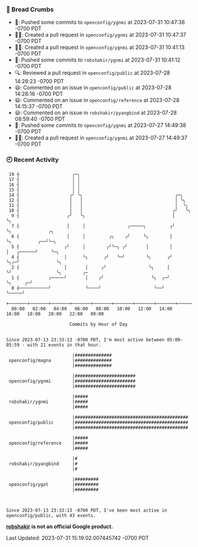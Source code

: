 ### 🍞 Bread Crumbs

 * 🚢: Pushed some commits to `openconfig/ygnmi` at 2023-07-31 10:47:38 -0700 PDT
 * ✍🏼: Created a pull request in `openconfig/ygnmi` at 2023-07-31 10:47:37 -0700 PDT
 * ✍🏼: Created a pull request in `openconfig/ygnmi` at 2023-07-31 10:41:13 -0700 PDT
 * 🚢: Pushed some commits to `robshakir/ygnmi` at 2023-07-31 10:41:12 -0700 PDT
 * 🔍: Reviewed a pull request in  `openconfig/public` at 2023-07-28 14:28:23 -0700 PDT
 * 😃: Commented on an issue in `openconfig/public` at 2023-07-28 14:28:16 -0700 PDT
 * 😃: Commented on an issue in `openconfig/reference` at 2023-07-28 14:15:37 -0700 PDT
 * 😃: Commented on an issue in `robshakir/pyangbind` at 2023-07-28 08:59:40 -0700 PDT
 * 🚢: Pushed some commits to `openconfig/ygnmi` at 2023-07-27 14:49:38 -0700 PDT
 * ✍🏼: Created a pull request in `openconfig/ygnmi` at 2023-07-27 14:49:37 -0700 PDT

### 🕘 Recent Activity
```
 19 ┼                    ╭─╮
 17 ┤                    │ │
 16 ┤                    │ │
 15 ┤                    │ │
 14 ┤                   ╭╯ ╰╮                                   ╭─╮
 12 ┤                   │   │                                   │ ╰╮
 11 ┤                   │   │                                   │  ╰╮
 10 ┤                   │   │                                  ╭╯   ╰╮
  9 ┤                  ╭╯   ╰╮                                 │     ╰╮
  7 ┤                  │     │                ╭─────╮         ╭╯      ╰╮              ╭╮
  6 ┤                  │     │         ╭╮    ╭╯     ╰╮        │        ╰╮          ╭──╯╰─╮
  5 ┤                 ╭╯     │        ╭╯╰─╮ ╭╯       │        │         │   ╭──────╯     ╰─╮
  4 ┤                 │      ╰╮      ╭╯   ╰─╯        ╰╮      ╭╯         ╰╮╭─╯              ╰╮
  2 ┤                 │       │     ╭╯                ╰╮     │           ╰╯                 ╰╮        ╭─
  1 ┤           ╭─────╯       │    ╭╯                  ╰╮  ╭─╯                               ╰╮     ╭─╯
  0 ┼───────────╯             ╰────╯                    ╰──╯                                  ╰─────╯
    +───────+───────+───────+───────+───────+───────+───────+───────+───────+───────+───────+───────+────
  00:00   02:00   04:00   06:00   08:00   10:00   12:00   14:00   16:00   18:00   20:00   22:00   00:00   

						Commits by Hour of Day


Since 2023-07-13 23:33:13 -0700 PDT, I'm most active between 05:00-05:59 - with 21 events in that hour.

```



```
                         |##############
 openconfig/magna        |##############
                         |##############

                         |#######################
 openconfig/ygnmi        |#######################
                         |#######################

                         |#####
 robshakir/ygnmi         |#####
                         |#####

                         |###########################################
 openconfig/public       |###########################################
                         |###########################################

                         |#####
 openconfig/reference    |#####
                         |#####

                         |#
 robshakir/pyangbind     |#
                         |#

                         |#########
 openconfig/ygot         |#########
                         |#########



Since 2023-07-13 23:33:13 -0700 PDT, I've been most active in openconfig/public, with 43 events.

```
**[robshakir](mailto:robjs@google.com) is not an official Google product.**  


Last Updated: 2023-07-31 15:19:02.007445742 -0700 PDT
